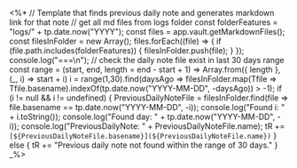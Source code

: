 <%*  // Template that finds previous  daily note and generates markdown link for that note
// get all md files from logs folder
const folderFeatures = "logs/" + tp.date.now("YYYY");
const files = app.vault.getMarkdownFiles();
const filesInFolder = new Array();
files.forEach((file) => {
  if (file.path.includes(folderFeatures)) {
    filesInFolder.push(file);
  }
});
console.log("===\n");
// check the daily note file exist in last 30 days range
const range = (start, end, length = end - start + 1) =>
Array.from({ length }, (_, i) => start + i)
i = range(1,30).find(daysAgo => filesInFolder.map(Tfile => Tfile.basename).indexOf(tp.date.now("YYYY-MM-DD", -daysAgo)) > -1);
if (i != null && i != undefined) {
	PreviousDailyNoteFile = filesInFolder.find(file => file.basename == tp.date.now("YYYY-MM-DD", -i));
	console.log("Found i: " + i.toString());
	console.log("Found day: " + tp.date.now("YYYY-MM-DD", -i));
	console.log("PreviousDailyNote: " + PreviousDailyNoteFile.name);
	tR += `[${PreviousDailyNoteFile.basename}](${PreviousDailyNoteFile.name})`
} else  { tR += "Previous daily note not found within the range of 30 days." }
_%>
